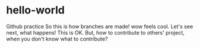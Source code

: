 # hello-world
Github practice 
So this is how branches are made! wow feels cool. Let's see next, what happens!
This is OK. But, how to contribute to others' project, when you don't know what to contribute?
